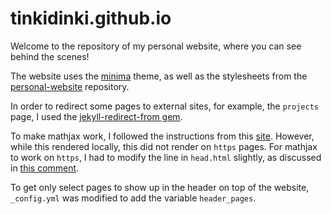 # tinkidinki.github.io

Welcome to the repository of my personal website, where you can see behind the scenes!

The website uses the [minima](https://github.com/jekyll/minima) theme, as well as the stylesheets from the [personal-website](https://github.com/github/personal-website) repository.

In order to redirect some pages to external sites, for example, the `projects` page, I used the [jekyll-redirect-from gem](https://github.com/jekyll/jekyll-redirect-from). 

To make mathjax work, I followed the instructions from this [site](http://webdocs.cs.ualberta.ca/~zichen2/blog/coding/setup/2019/02/17/how-to-add-mathjax-support-to-jekyll.html). However, while this rendered locally, this did not render on `https` pages. For mathjax to work on `https`, I had to modify the line in `head.html` slightly, as discussed in [this comment](https://github.com/github/pages-gem/issues/307#issuecomment-275747524).

To get only select pages to show up in the header on top of the website, `_config.yml` was modified to add the variable `header_pages`.
